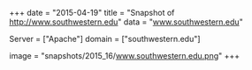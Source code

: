 
+++
date = "2015-04-19"
title = "Snapshot of http://www.southwestern.edu"
data = "www.southwestern.edu"

Server = ["Apache"]
domain = ["southwestern.edu"]

  image = "snapshots/2015_16/www.southwestern.edu.png"
+++
#
